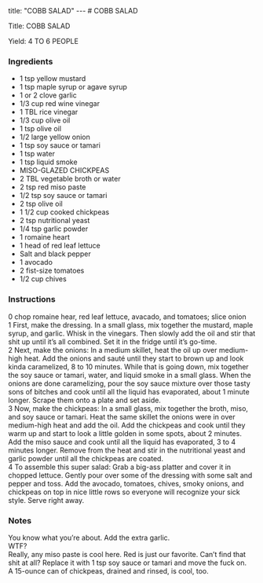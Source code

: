 <!DOCTYPE HTML PUBLIC "-//W3C//DTD HTML 4.0 Transitional//EN">
<html>
  <head>
  title: "COBB SALAD"
---
# COBB SALAD<link rel='stylesheet' href='style.css' type='text/css'><meta http-equiv="Content-Style-Stype" content="text/css">
     <meta http-equiv="Content-Type" content="text/html;charset=utf-8">
     </head><body><div class="recipe" itemscope itemtype="http://schema.org/Recipe"><div class='header'><p class="title"><span class="label">Title:</span> <span itemprop="name">COBB SALAD</span></p>
<p class="yields"><span class="label">Yield:</span> <span itemprop="recipeYield">4 TO 6 PEOPLE</span></p>
</div><div class="ing"><h3>Ingredients</h3><ul class="ing"><li class="ing" itemprop="ingredients">1 tsp yellow mustard </li>
<li class="ing" itemprop="ingredients">1 tsp maple syrup or agave syrup </li>
<li class="ing" itemprop="ingredients">1 or 2 clove garlic </li>
<li class="ing" itemprop="ingredients">1/3 cup red wine vinegar </li>
<li class="ing" itemprop="ingredients">1 TBL rice vinegar </li>
<li class="ing" itemprop="ingredients">1/3 cup olive oil </li>
<li class="ing" itemprop="ingredients">1 tsp olive oil </li>
<li class="ing" itemprop="ingredients">1/2 large yellow onion </li>
<li class="ing" itemprop="ingredients">1 tsp soy sauce or tamari </li>
<li class="ing" itemprop="ingredients">1 tsp water </li>
<li class="ing" itemprop="ingredients">1 tsp liquid smoke </li>
<li class="ing" itemprop="ingredients">MISO-GLAZED CHICKPEAS </li>
<li class="ing" itemprop="ingredients">2 TBL vegetable broth or water </li>
<li class="ing" itemprop="ingredients">2 tsp red miso paste </li>
<li class="ing" itemprop="ingredients">1/2 tsp soy sauce or tamari </li>
<li class="ing" itemprop="ingredients">2 tsp olive oil </li>
<li class="ing" itemprop="ingredients">1 1/2 cup cooked chickpeas </li>
<li class="ing" itemprop="ingredients">2 tsp nutritional yeast </li>
<li class="ing" itemprop="ingredients">1/4 tsp garlic powder </li>
<li class="ing" itemprop="ingredients">1 romaine heart </li>
<li class="ing" itemprop="ingredients">1 head of red leaf lettuce </li>
<li class="ing" itemprop="ingredients">Salt and black pepper </li>
<li class="ing" itemprop="ingredients">1 avocado </li>
<li class="ing" itemprop="ingredients">2 fist-size tomatoes </li>
<li class="ing" itemprop="ingredients">1/2 cup chives </li>
</ul>
</div>
<div class="instructions"><h3 class="Instructions">Instructions</h3><div itemprop="recipeInstructions"><p>0 chop romaine hear, red leaf lettuce, avacado, and tomatoes; slice onion<br>1 First, make the dressing. In a small glass, mix together the mustard, maple syrup, and garlic. Whisk in the vinegars. Then slowly add the oil and stir that shit up until it’s all combined. Set it in the fridge until it’s go-time.<br>2 Next, make the onions: In a medium skillet, heat the oil up over medium-high heat. Add the onions and sauté until they start to brown up and look kinda caramelized, 8 to 10 minutes. While that is going down, mix together the soy sauce or tamari, water, and liquid smoke in a small glass. When the onions are done caramelizing, pour the soy sauce mixture over those tasty sons of bitches and cook until all the liquid has evaporated, about 1 minute longer. Scrape them onto a plate and set aside.<br>3 Now, make the chickpeas: In a small glass, mix together the broth, miso, and soy sauce or tamari. Heat the same skillet the onions were in over medium-high heat and add the oil. Add the chickpeas and cook until they warm up and start to look a little golden in some spots, about 2 minutes. Add the miso sauce and cook until all the liquid has evaporated, 3 to 4 minutes longer. Remove from the heat and stir in the nutritional yeast and garlic powder until all the chickpeas are coated.<br>4 To assemble this super salad: Grab a big-ass platter and cover it in chopped lettuce. Gently pour over some of the dressing with some salt and pepper and toss. Add the avocado, tomatoes, chives, smoky onions, and chickpeas on top in nice little rows so everyone will recognize your sick style. Serve right away.</p></div></div><div class="modifications"><h3 class="Notes">Notes</h3><p>You know what you’re about. Add the extra garlic.<br> WTF?<br> Really, any miso paste is cool here. Red is just our favorite. Can’t find that shit at all? Replace it with 1 tsp soy sauce or tamari and move the fuck on.<br> A 15-ounce can of chickpeas, drained and rinsed, is cool, too.</p></div></div>

</body>
</html>
